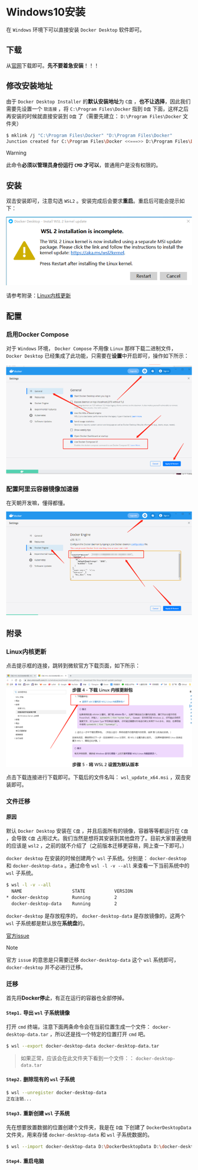 # Windows10安装

在 `Windows` 环境下可以直接安装 `Docker Desktop` 软件即可。

## 下载

从[官网](https://www.docker.com/products/docker-desktop)下载即可。**先不要着急安装**！！！

## 修改安装地址

由于 `Docker Desktop Installer` 的**默认安装地址**为 `C盘` ，**也不让选择**，因此我们需要先设置一个 `软连接` ，将 `C:\Program Files\Docker` 指到 `D盘` 下面，这样之后再安装的时候就直接安装到 `D盘` 了（需要先建立： `D:\Program Files\Docker` 文件夹）

```bash
$ mklink /j "C:\Program Files\Docker" "D:\Program Files\Docker"
Junction created for C:\Program Files\Docker <<===>> D:\Program Files\Docker
```

> [!warning]
> 此命令**必须以管理员身份运行 `CMD` 才可以**，普通用户是没有权限的。

## 安装

双击安装即可，注意勾选 `WSL2` 。安装完成后会要求**重启**。重启后可能会提示如下：

![InstallWSL2KernelUpdate](assets/images/InstallWSL2KernelUpdate.png)

请参考附录：[Linux内核更新](#linux内核更新)

## 配置

### 启用Docker Compose

对于 `Windows` 环境， `Docker Compose` 不用像 `Linux` 那样下载二进制文件， `Docker Desktop` 已经集成了此功能，只需要在**设置**中开启即可，操作如下所示：

![启用DockerCompose](assets/images/启用DockerCompose.png)

### 配置阿里云容器镜像加速器

在天朝开发嘛，懂得都懂。

![配置阿里云容器镜像服务](assets/images/配置阿里云容器镜像服务.png)

## 附录

### Linux内核更新

点击提示框的连接，跳转到微软官方下载页面，如下所示：

![下载Linux内核更新包](assets/images/下载Linux内核更新包.png)

点击下载连接进行下载即可。下载后的文件名叫： `wsl_update_x64.msi` ，双击安装即可。

### 文件迁移

#### 原因

默认 `Docker Desktop` 安装在 `C盘` ，并且后面所有的镜像，容器等等都运行在 `C盘` ，会导致 `C盘` 占用过大。我们当然是想将其安装到其他盘符了。目前大家普遍使用的应该是 `wsl2` ，之前的就不介绍了（之前版本迁移更容易，网上查一下即可。）

`docker desktop` 在安装的时候创建两个 `wsl` 子系统。分别是： `docker-desktop` 和 `docker-desktop-data` 。通过命令 `wsl -l -v --all` 来查看一下当前系统中的 `wsl` 子系统。

```bash
$ wsl -l -v --all
  NAME                   STATE           VERSION
* docker-desktop         Running         2
  docker-desktop-data    Running         2
```

`docker-desktop` 是存放程序的， `docker-desktop-data` 是存放镜像的，这两个 `wsl` 子系统都是默认放在**系统盘**的。

[官方issue](https://github.com/docker/for-win/issues/5829#issuecomment-622442186)

> [!note]
> 官方 `issue` 的意思是只需要迁移 `docker-desktop-data` 这个 `wsl` 系统即可， `docker-desktop` 并不必进行迁移。

### 迁移

首先将**Docker停止**，有正在运行的容器也全部停掉。

#### `Step1.` 导出 `wsl` 子系统镜像

打开 `cmd` 终端，注意下面两条命令会在当前位置生成一个文件： `docker-desktop-data.tar` ，所以还是找一个特定的位置打开 `cmd` 吧。

```bash
$ wsl --export docker-desktop-data docker-desktop-data.tar
```

> 如果正常，应该会在此文件夹下看到一个文件：： `docker-desktop-data.tar`

#### `Step2.` 删除现有的 `wsl` 子系统

```bash
$ wsl --unregister docker-desktop-data
正在注销...
```

#### `Step3.` 重新创建 `wsl` 子系统

先在想要放置数据的位置创建个文件夹，我是在 `D盘` 下创建了 `DockerDesktopData` 文件夹，用来存储 `docker-desktop-data` 和 `wsl` 子系统数据的。

```bash
$ wsl --import docker-desktop-data D:\DockerDesktopData D:\docker-desktop-data.tar --version 2
```

#### `Step4.` 重启电脑
